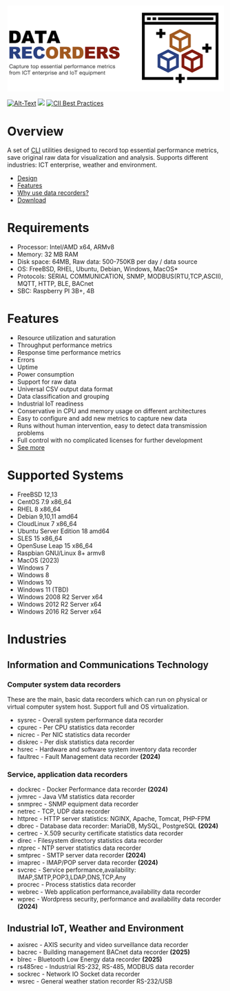 <img src="/docs/img/recorders-logo4.png" />

[![Alt-Text](https://img.shields.io/static/v1.svg?label=ver&message=2.0&color=success)](docs/start.md)
[![](https://img.shields.io/static/v1.svg?label=license&message=GPL2&color=blue)](LICENSE)
[![CII Best Practices](https://bestpractices.coreinfrastructure.org/projects/1855/badge)](https://bestpractices.coreinfrastructure.org/projects/1855)

# Overview

A set of [CLI](https://en.wikipedia.org/wiki/Command-line_interface) utilities designed to record top essential performance metrics, save original raw data  for visualization and analysis. Supports different industries: ICT enterprise, weather and environment.

<!--- <div align="center">
<img src="/docs/img/recorders-logo.png" height="80%" width="80%" />
</div> --->

* [Design](docs/design.md)
* [Features](docs/features.md)
* [Why use data recorders?](docs/why.md)
* [Download](docs/download.md)

# Requirements

* Processor: Intel/AMD x64, ARMv8
* Memory: 32 MB RAM
* Disk space: 64MB, Raw data: 500-750KB per day / data source
* OS: FreeBSD, RHEL, Ubuntu, Debian, Windows, MacOS*
* Protocols: SERIAL COMMUNICATION, SNMP, MODBUS(RTU,TCP,ASCII), MQTT, HTTP, BLE, BACnet
* SBC: Raspberry PI 3B+, 4B

# Features

* Resource utilization and saturation
* Throughput performance metrics
* Response time performance metrics
* Errors
* Uptime
* Power consumption
* Support for raw data
* Universal CSV output data format
* Data classification and grouping
* Industrial IoT readiness
* Conservative in CPU and memory usage on different architectures 
* Easy to configure and add new metrics to capture new data 
* Runs without human intervention, easy to detect data transmission problems
* Full control with no complicated licenses for further development
* [See more](docs/features.md)

# Supported Systems

* FreeBSD 12,13
* CentOS 7.9 x86_64
* RHEL 8 x86_64
* Debian 9,10,11 amd64
* CloudLinux 7 x86_64
* Ubuntu Server Edition 18 amd64
* SLES 15 x86_64
* OpenSuse Leap 15 x86_64
* Raspbian GNU/Linux 8+ armv8
* MacOS (2023)
* Windows 7
* Windows 8
* Windows 10
* Windows 11 (TBD)
* Windows 2008 R2 Server x64
* Windows 2012 R2 Server x64
* Windows 2016 R2 Server x64

# Industries

## Information and Communications Technology

### Computer system data recorders
These are the main, basic data recorders which can run on physical or virtual computer system host. Support full and OS virtualization.
 * sysrec - Overall system performance data recorder
 * cpurec - Per CPU statistics data recorder
 * nicrec - Per NIC statistics data recorder
 * diskrec - Per disk statistics data recorder
 * hsrec - Hardware and software system inventory data recorder
 * faultrec - Fault Management data recorder **(2024)**

### Service, application data recorders

 * dockrec - Docker Performance data recorder **(2024)**
 * jvmrec - Java VM statistics data recorder
 * snmprec - SNMP equipment data recorder
 * netrec - TCP, UDP data recorder
 * httprec - HTTP server statistics: NGINX, Apache, Tomcat, PHP-FPM
 * dbrec - Database data recorder: MariaDB, MySQL, PostgreSQL **(2024)**
 * certrec - X.509 security certificate statistics data recorder
 * direc - Filesystem directory statistics data recorder
 * ntprec - NTP server statistics data recorder
 * smtprec - SMTP server data recorder **(2024)**
 * imaprec - IMAP/POP server data recorder **(2024)**
 * svcrec - Service performance,availability: IMAP,SMTP,POP3,LDAP,DNS,TCP,Any
 * procrec - Process statistics data recorder
 * webrec - Web application performance,availability data recorder
 * wprec - Wordpress security, performance and availability data recorder **(2024)**

## Industrial IoT, Weather and Environment

 * axisrec - AXIS security and video surveillance data recorder
 * bacrec - Building management BACnet data recorder **(2025)**
 * blrec - Bluetooth Low Energy data recorder **(2025)**
 * rs485rec - Industrial RS-232, RS-485, MODBUS data recorder 
 * sockrec - Network IO Socket data recorder
 * wsrec - General weather station recorder RS-232/USB
